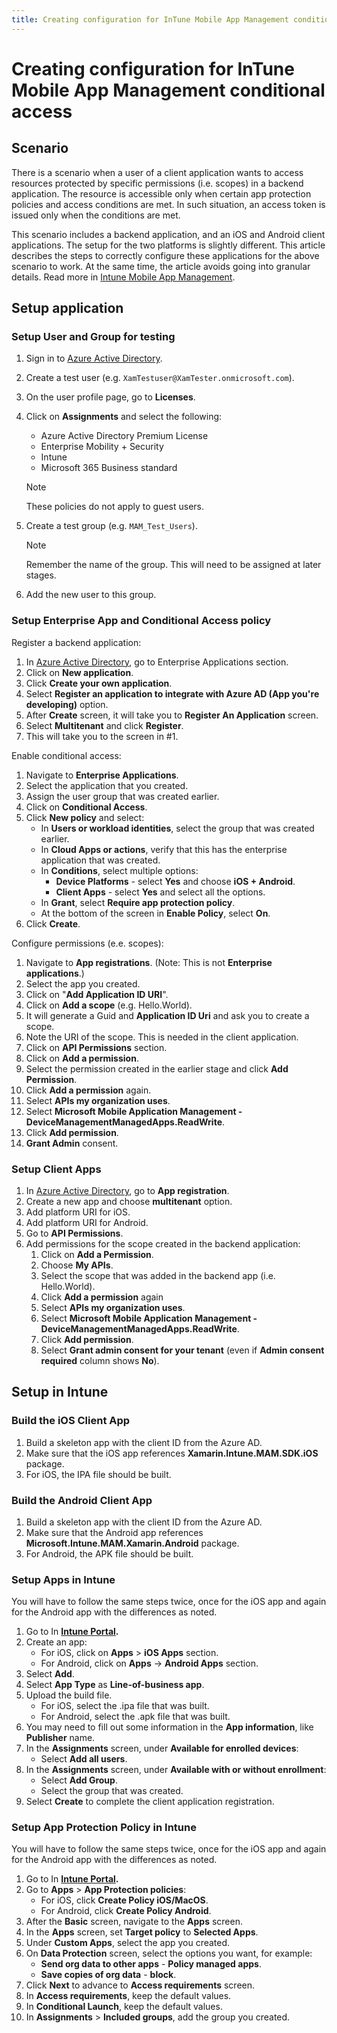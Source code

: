 ```yaml
---
title: Creating configuration for InTune Mobile App Management conditional access
---
```


# Creating configuration for InTune Mobile App Management conditional access

## Scenario

There is a scenario when a user of a client application wants to access resources protected by specific permissions (i.e. scopes) in a backend application. The resource is accessible only when certain app protection policies and access conditions are met. In such situation, an access token is issued only when the conditions are met.  

This scenario includes a backend application, and an iOS and Android client applications. The setup for the two platforms is slightly different. This article describes the steps to correctly configure these applications for the above scenario to work. At the same time, the article avoids going into granular details. Read more in [Intune Mobile App Management](/mem/intune/apps/app-management).

## Setup application

### Setup User and Group for testing

1. Sign in to [Azure Active Directory](https://portal.azure.com/#blade/Microsoft_AAD_IAM/ActiveDirectoryMenuBlade/Overview).
2. Create a test user (e.g. `XamTestuser@XamTester.onmicrosoft.com`).
3. On the user profile page, go to **Licenses**.
4. Click on **Assignments** and select the following:
    - Azure Active Directory Premium License
    - Enterprise Mobility + Security
    - Intune
    - Microsoft 365 Business standard

    >[!NOTE]
    >These policies do not apply to guest users.
5. Create a test group (e.g. `MAM_Test_Users`).

    >[!NOTE]
    >Remember the name of the group. This will need to be assigned at later stages.

6. Add the new user to this group.

### Setup Enterprise App and Conditional Access policy

Register a backend application:

1. In [Azure Active Directory](https://portal.azure.com/#blade/Microsoft_AAD_IAM/ActiveDirectoryMenuBlade/Overview), go to Enterprise Applications section.
2. Click on **New application**.
3. Click **Create your own application**.
4. Select **Register an application to integrate with Azure AD (App you're developing)** option.
5. After **Create** screen, it will take you to **Register An Application** screen.
6. Select **Multitenant** and click **Register**.
7. This will take you to the screen in #1.

Enable conditional access:

1. Navigate to **Enterprise Applications**.
2. Select the application that you created.
3. Assign the user group that was created earlier.
4. Click on **Conditional Access**.
5. Click **New policy** and select:
    - In **Users or workload identities**, select the group that was created earlier.
    - In **Cloud Apps or actions**, verify that this has the enterprise application that was created.
    - In **Conditions**, select multiple options:
        - **Device Platforms** - select **Yes** and choose **iOS + Android**.
        - **Client Apps** - select **Yes** and select all the options.
    - In **Grant**, select **Require app protection policy**.
    - At the bottom of the screen in **Enable Policy**, select **On**.
6. Click **Create**.

Configure permissions (e.e. scopes):

1. Navigate to **App registrations**. (Note: This is not **Enterprise applications**.)
2. Select the app you created.
3. Click on "**Add Application ID URI**".
4. Click on **Add a scope** (e.g. Hello.World).
5. It will generate a Guid and **Application ID Uri** and ask you to create a scope.
6. Note the URI of the scope. This is needed in the client application.
7. Click on **API Permissions** section.
8. Click on **Add a permission**.
9. Select the permission created in the earlier stage and click **Add Permission**.
10. Click **Add a permission** again.
11. Select **APIs my organization uses**.
12. Select **Microsoft Mobile Application Management - DeviceManagementManagedApps.ReadWrite**.
13. Click **Add permission**.
14. **Grant Admin** consent.

### Setup Client Apps

1. In [Azure Active Directory](https://portal.azure.com/#blade/Microsoft_AAD_IAM/ActiveDirectoryMenuBlade/Overview), go to **App registration**.
2. Create a new app and choose **multitenant** option.
3. Add platform URI for iOS.
4. Add platform URI for Android.
5. Go to **API Permissions**.
6. Add permissions for the scope created in the backend application:
    1. Click on **Add a Permission**.
    2. Choose **My APIs**.
    3. Select the scope that was added in the backend app (i.e. Hello.World).
    4. Click **Add a permission** again
    5. Select **APIs my organization uses**.
    6. Select **Microsoft Mobile Application Management - DeviceManagementManagedApps.ReadWrite**.
    7. Click **Add permission**.
    8. Select **Grant admin consent for your tenant** (even if **Admin consent required** column shows **No**).

## Setup in Intune

### Build the iOS Client App

1. Build a skeleton app with the client ID from the Azure AD.
2. Make sure that the iOS app references **Xamarin.Intune.MAM.SDK.iOS** package.
3. For iOS, the IPA file should be built.

### Build the Android Client App

1. Build a skeleton app with the client ID from the Azure AD.
2. Make sure that the Android app references **Microsoft.Intune.MAM.Xamarin.Android** package.
3. For Android, the APK file should be built.

### Setup Apps in Intune

You will have to follow the same steps twice, once for the iOS app and again for the Android app with the differences as noted.

1. Go to In **[Intune Portal](https://endpoint.microsoft.com/).**
2. Create an app:
    - For iOS, click on **Apps** > **iOS Apps** section.
    - For Android, click on **Apps** -> **Android Apps** section.
3. Select **Add**.
4. Select **App Type** as **Line-of-business app**.
5. Upload the build file.
    - For iOS, select the .ipa file that was built.
    - For Android, select the .apk file that was built.
6. You may need to fill out some information in the **App information**, like **Publisher** name.
7. In the **Assignments** screen, under **Available for enrolled devices**:
    - Select **Add all users**.
8. In the **Assignments** screen, under **Available with or without enrollment**:
    - Select **Add Group**.
    - Select the group that was created.
9. Select **Create** to complete the client application registration.

### Setup App Protection Policy in Intune

You will have to follow the same steps twice, once for the iOS app and again for the Android app with the differences as noted.

1. Go to In **[Intune Portal](https://endpoint.microsoft.com/).**
2. Go to **Apps** > **App Protection policies**:
    - For iOS, click **Create Policy iOS/MacOS**.
    - For Android, click **Create Policy Android**.
3. After the **Basic** screen, navigate to the **Apps** screen.
4. In the **Apps** screen, set **Target policy** to **Selected Apps**.
5. Under **Custom Apps**, select the app you created.
6. On **Data Protection** screen, select the options you want, for example:
    - **Send org data to other apps** - **Policy managed apps**.
    - **Save copies of org data** - **block**.
7. Click **Next** to advance to **Access requirements** screen.
8. In **Access requirements**, keep the default values.
9. In **Conditional Launch**, keep the default values.
10. In **Assignments** > **Included groups**, add the group you created.
